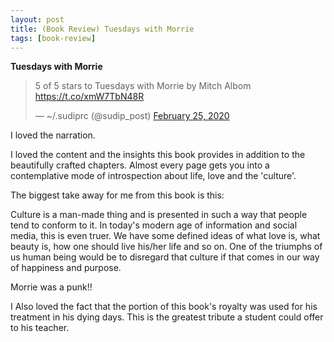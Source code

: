```yaml
---
layout: post
title: (Book Review) Tuesdays with Morrie
tags: [book-review]
---
```


**Tuesdays with Morrie**

<blockquote class="twitter-tweet"><p lang="en" dir="ltr">5 of 5 stars to Tuesdays with Morrie by Mitch Albom <a href="https://t.co/xmW7TbN48R">https://t.co/xmW7TbN48R</a></p>&mdash; ~/.sudiprc (@sudip_post) <a href="https://twitter.com/sudip_post/status/1232354299184865282?ref_src=twsrc%5Etfw">February 25, 2020</a></blockquote> <script async src="https://platform.twitter.com/widgets.js" charset="utf-8"></script>

I loved the narration.

I loved the content and the insights this book provides in addition to the beautifully crafted chapters. Almost every page gets you into a contemplative mode of introspection about life, love and the 'culture'.

The biggest take away for me from this book is this:

Culture is a man-made thing and is presented in such a way that people tend to conform to it. In today's modern age of information and social media, this is even truer. We have some defined ideas of what love is, what beauty is, how one should live his/her life and so on. One of the triumphs of us human being would be to disregard that culture if that comes in our way of happiness and purpose.

Morrie was a punk!!

I Also loved the fact that the portion of this book's royalty was used for his treatment in his dying days.
This is the greatest tribute a student could offer to his teacher.

